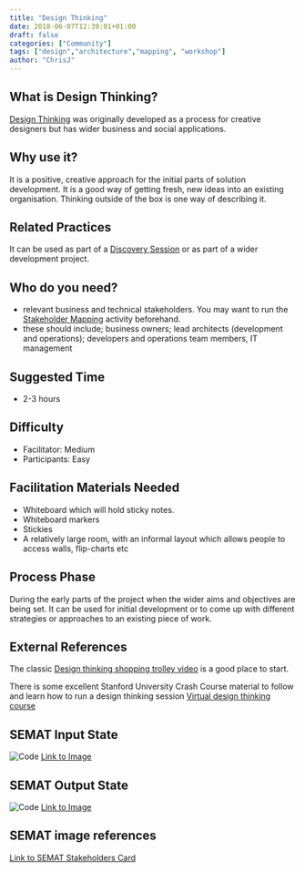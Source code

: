 ```yaml
---
title: "Design Thinking"
date: 2018-06-07T12:39:01+01:00
draft: false
categories: ["Community"]
tags: ["design","architecture","mapping", "workshop"]
author: "ChrisJ"
---
```


## What is Design Thinking?

[Design Thinking](https://en.wikipedia.org/wiki/Design_thinking) was originally developed as a process for creative designers but has wider business and social applications.

## Why use  it?

It is a positive, creative approach for the initial parts of solution development. It is a good way of getting fresh, new ideas into an existing organisation. Thinking outside of the box is one way of describing it.

## Related Practices

It can be used as part of a [Discovery Session](discovery.md) or as part of a wider development project.

## Who do you need?

- relevant business and technical stakeholders.  You may want to run the [Stakeholder Mapping](stakeholder-mapping) activity beforehand.
- these should include; business owners; lead architects (development and operations); developers and operations team members, IT management


## Suggested Time

- 2-3 hours


## Difficulty
- Facilitator: Medium
- Participants: Easy


## Facilitation Materials Needed

- Whiteboard which will hold sticky notes.
- Whiteboard markers
- Stickies
- A relatively large room, with an informal layout which allows people to access walls, flip-charts etc

## Process Phase

During the early parts of the project when the wider aims and objectives are being set. It can be used for initial development or to come up with different strategies or approaches to an existing piece of work.

## External References

The classic [Design thinking shopping trolley video](https://www.youtube.com/watch?v=W6EgoiPxNDs) is a good place to start.

There is some excellent Stanford University Crash Course material to follow and learn how to run a design thinking session
[Virtual design thinking course](https://dschool.stanford.edu/resources/a-virtual-crash-course-in-design-thinking)


## SEMAT Input State
![Code](/images/thumb_1.02_Stakeholders_Represented_pcard.png)
[Link to Image][1]
## SEMAT Output State
![Code](/images/thumb_1.03_Stakeholders_Involved_pcard.png)
[Link to Image][2]

[1]: /images/1.02_Stakeholders_Represented_pcard.png
[2]: /images/1.03_Stakeholders_Involved_pcard.png


## SEMAT image references
[Link to SEMAT Stakeholders Card](../semat-stakeholders)

